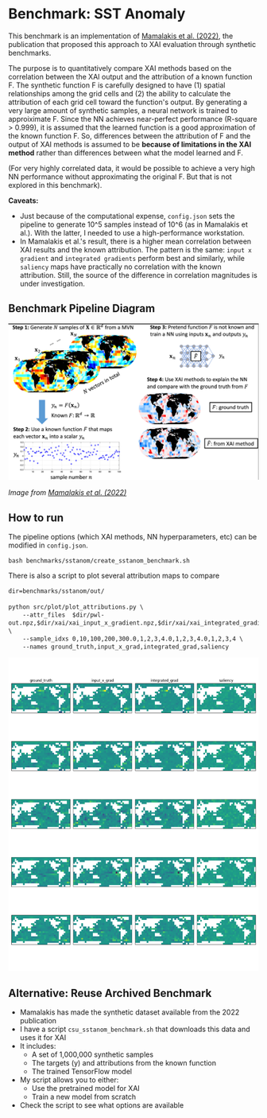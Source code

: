 # Benchmark: SST Anomaly

This benchmark is an implementation of [Mamalakis et al. (2022)](https://www.cambridge.org/core/journals/environmental-data-science/article/neural-network-attribution-methods-for-problems-in-geoscience-a-novel-synthetic-benchmark-dataset/DDA562FC7B9A2B30710582861920860E), 
the publication that proposed this approach to XAI evaluation through synthetic benchmarks. 

The purpose is to quantitatively compare XAI methods based on the correlation between the XAI output and the attribution of a known function F. The synthetic function F is carefully designed to have (1) spatial relationships among the grid cells and (2) the ability to calculate the attribution of each grid cell toward the function's output. By generating a very large amount of synthetic samples, a neural network is trained to approiximate F. Since the NN achieves near-perfect performance (R-square > 0.999), it is assumed that the learned function is a good approximation of the known function F. So, differences between the attribution of F and the output of XAI methods is assumed to be **because of limitations in the XAI method** rather than differences between what the model learned and F. 

(For very highly correlated data, it would be possible to achieve a very high NN performance without approximating the original F. But that is not explored in this benchmark). 

**Caveats:**
- Just because of the computational expense, `config.json` sets the pipeline to generate 10^5 samples instead of 10^6 (as in Mamalakis et al.). With the latter, I needed to use a high-performance workstation.
- In Mamalakis et al.'s result, there is a higher mean correlation between XAI results and the known attribution. The pattern is the same: `input x gradient` and `integrated gradients` perform best and similarly, while `saliency` maps have practically no correlation with the known attribution. Still, the source of the difference in correlation magnitudes is under investigation.

## Benchmark Pipeline Diagram

![Benchmark diagram](img/mamalakis_pipeline.png)

_Image from [Mamalakis et al. (2022)](https://www.cambridge.org/core/journals/environmental-data-science/article/neural-network-attribution-methods-for-problems-in-geoscience-a-novel-synthetic-benchmark-dataset/DDA562FC7B9A2B30710582861920860E)_

## How to run

The pipeline options (which XAI methods, NN hyperparameters, etc) can be modified in `config.json`.

    bash benchmarks/sstanom/create_sstanom_benchmark.sh

There is also a script to plot several attribution maps to compare  

    dir=benchmarks/sstanom/out/

    python src/plot/plot_attributions.py \
        --attr_files  $dir/pwl-out.npz,$dir/xai/xai_input_x_gradient.npz,$dir/xai/xai_integrated_gradients.npz,$dir/xai/xai_saliency.npz \
        --sample_idxs 0,10,100,200,300.0,1,2,3,4.0,1,2,3,4.0,1,2,3,4 \
        --names ground_truth,input_x_grad,integrated_grad,saliency

![Example XAI comparison plot](img/xai_compare.png)


## Alternative: Reuse Archived Benchmark

- Mamalakis has made the synthetic dataset available from the 2022 publication
- I have a script `csu_sstanom_benchmark.sh` that downloads this data and uses it for XAI
- It includes:
  - A set of 1,000,000 synthetic samples
  - The targets (y) and attributions from the known function
  - The trained TensorFlow model
- My script allows you to either:
  - Use the pretrained model for XAI
  - Train a new model from scratch
- Check the script to see what options are available




